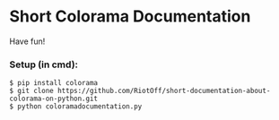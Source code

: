 # Short Colorama Documentation
Have fun!
### Setup (in cmd):
```
$ pip install colorama
$ git clone https://github.com/RiotOff/short-documentation-about-colorama-on-python.git
$ python coloramadocumentation.py
